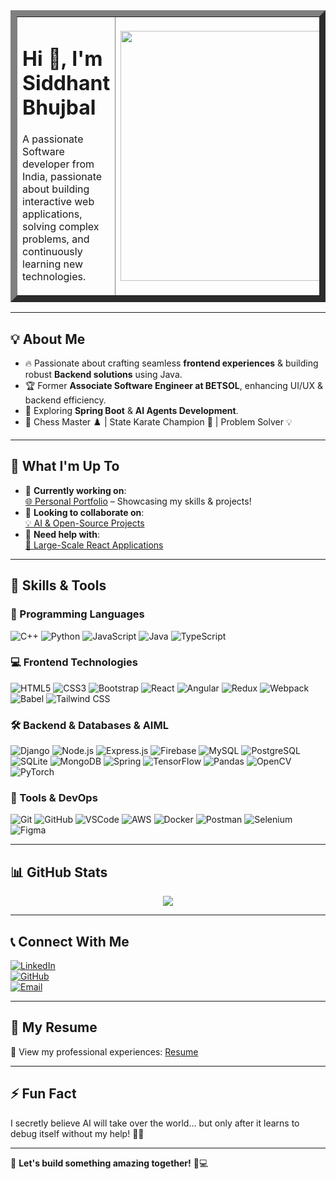 <table border=10>
  <tr>
    <td>
      <h1>Hi 👋, I'm Siddhant Bhujbal</h1>
      <p>A passionate Software developer from India, passionate about building interactive web applications, solving complex problems, and continuously learning new technologies.</p>
    </td>
    <td>
      <img src="https://media.giphy.com/media/qgQUggAC3Pfv687qPC/giphy.gif" width="400"/>
    </td>
  </tr>
</table>

---

## 💡 About Me  
- 🔥 Passionate about crafting seamless **frontend experiences** & building robust **Backend solutions** using Java.  
- 🏆 Former **Associate Software Engineer at BETSOL**, enhancing UI/UX & backend efficiency.  
- 🌱 Exploring **Spring Boot** & **AI Agents Development**.  
- 💪 Chess Master ♟️ | State Karate Champion 🥋 | Problem Solver 💡  

---

## 🚀 What I'm Up To  
- 🔭 **Currently working on**:  
  [🌐 Personal Portfolio](#) – Showcasing my skills & projects!  
- 👯 **Looking to collaborate on**:  
  [💡 AI & Open-Source Projects](#)  
- 🤝 **Need help with**:  
  [🚀 Large-Scale React Applications](#)  

---

## 🔨 Skills & Tools  

### 🚀 Programming Languages  
![C++](https://img.shields.io/badge/C++-00599C?style=for-the-badge&logo=cplusplus&logoColor=white)
![Python](https://img.shields.io/badge/Python-3776AB?style=for-the-badge&logo=python&logoColor=white)
![JavaScript](https://img.shields.io/badge/JavaScript-F7DF1E?style=for-the-badge&logo=javascript&logoColor=black)
![Java](https://img.shields.io/badge/Java-007396?style=for-the-badge&logo=java&logoColor=white)
![TypeScript](https://img.shields.io/badge/TypeScript-3178C6?style=for-the-badge&logo=typescript&logoColor=white)


### 💻 Frontend Technologies  
![HTML5](https://img.shields.io/badge/HTML5-E34F26?style=for-the-badge&logo=html5&logoColor=white)
![CSS3](https://img.shields.io/badge/CSS3-1572B6?style=for-the-badge&logo=css3&logoColor=white)
![Bootstrap](https://img.shields.io/badge/Bootstrap-563D7C?style=for-the-badge&logo=bootstrap&logoColor=white)
![React](https://img.shields.io/badge/React-61DAFB?style=for-the-badge&logo=react&logoColor=black)
![Angular](https://img.shields.io/badge/Angular-DD0031?style=for-the-badge&logo=angular&logoColor=white)
![Redux](https://img.shields.io/badge/Redux-764ABC?style=for-the-badge&logo=redux&logoColor=white)
![Webpack](https://img.shields.io/badge/Webpack-8DD6F9?style=for-the-badge&logo=webpack&logoColor=black)
![Babel](https://img.shields.io/badge/Babel-F9DC3E?style=for-the-badge&logo=babel&logoColor=black)
![Tailwind CSS](https://img.shields.io/badge/Tailwind_CSS-38B2AC?style=for-the-badge&logo=tailwind-css&logoColor=white)


### 🛠 Backend & Databases  & AIML
![Django](https://img.shields.io/badge/Django-092E20?style=for-the-badge&logo=django&logoColor=white)
![Node.js](https://img.shields.io/badge/Node.js-43853D?style=for-the-badge&logo=node.js&logoColor=white)
![Express.js](https://img.shields.io/badge/Express.js-000000?style=for-the-badge&logo=express&logoColor=white)
![Firebase](https://img.shields.io/badge/Firebase-FFCA28?style=for-the-badge&logo=firebase&logoColor=black)
![MySQL](https://img.shields.io/badge/MySQL-4479A1?style=for-the-badge&logo=mysql&logoColor=white)
![PostgreSQL](https://img.shields.io/badge/PostgreSQL-316192?style=for-the-badge&logo=postgresql&logoColor=white)
![SQLite](https://img.shields.io/badge/SQLite-003B57?style=for-the-badge&logo=sqlite&logoColor=white)
![MongoDB](https://img.shields.io/badge/MongoDB-47A248?style=for-the-badge&logo=mongodb&logoColor=white)
![Spring](https://img.shields.io/badge/Spring-6DB33F?style=for-the-badge&logo=spring&logoColor=white)
![TensorFlow](https://img.shields.io/badge/TensorFlow-FF6F00?style=for-the-badge&logo=tensorflow&logoColor=white)
![Pandas](https://img.shields.io/badge/Pandas-150458?style=for-the-badge&logo=pandas&logoColor=white)
![OpenCV](https://img.shields.io/badge/OpenCV-5C3EE8?style=for-the-badge&logo=opencv&logoColor=white)
![PyTorch](https://img.shields.io/badge/PyTorch-EE4C2C?style=for-the-badge&logo=pytorch&logoColor=white)


### 🔧 Tools & DevOps  
![Git](https://img.shields.io/badge/Git-F05032?style=for-the-badge&logo=git&logoColor=white)
![GitHub](https://img.shields.io/badge/GitHub-181717?style=for-the-badge&logo=github&logoColor=white)
![VSCode](https://img.shields.io/badge/VS_Code-007ACC?style=for-the-badge&logo=visual-studio-code&logoColor=white)
![AWS](https://img.shields.io/badge/AWS-232F3E?style=for-the-badge&logo=amazon-aws&logoColor=white)
![Docker](https://img.shields.io/badge/Docker-2496ED?style=for-the-badge&logo=docker&logoColor=white)
![Postman](https://img.shields.io/badge/Postman-FF6C37?style=for-the-badge&logo=postman&logoColor=white)
![Selenium](https://img.shields.io/badge/Selenium-43B02A?style=for-the-badge&logo=selenium&logoColor=white)
![Figma](https://img.shields.io/badge/Figma-F24E1E?style=for-the-badge&logo=figma&logoColor=white)



---

## 📊 GitHub Stats  
<p align="center">
  <img src="https://github-readme-streak-stats.herokuapp.com/?user=TheNextCodeMonk-sidzz&theme=radical&hide_border=true" />
</p>



---

## 📞 Connect With Me  
[![LinkedIn](https://img.shields.io/badge/LinkedIn-0A66C2?style=for-the-badge&logo=linkedin&logoColor=white)](https://linkedin.com/in/siddhantbhujbal1)  
[![GitHub](https://img.shields.io/badge/GitHub-181717?style=for-the-badge&logo=github&logoColor=white)](https://github.com/TheNextCodeMonk-sidzz)  
[![Email](https://img.shields.io/badge/Email-D14836?style=for-the-badge&logo=gmail&logoColor=white)](mailto:siddhantbhujbal18@gmail.com)  

---


## 📄 My Resume  
📄 View my professional experiences: [Resume](https://drive.google.com/file/d/1KmvEDohL-jK4NvEi24vra-aZjlrM9B-i/view?usp=drive_link)  

---

## ⚡ Fun Fact  
I secretly believe AI will take over the world… but only after it learns to debug itself without my help! 🤖🔥

---

🚀 **Let's build something amazing together!** 🤝💻
